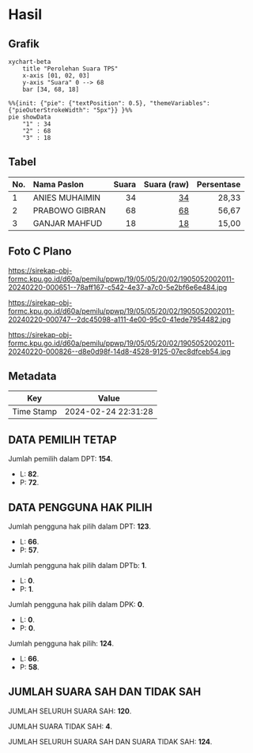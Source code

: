 # Hasil

## Grafik

```mermaid
xychart-beta
    title "Perolehan Suara TPS"
    x-axis [01, 02, 03]
    y-axis "Suara" 0 --> 68
    bar [34, 68, 18]
```

```mermaid
%%{init: {"pie": {"textPosition": 0.5}, "themeVariables": {"pieOuterStrokeWidth": "5px"}} }%%
pie showData
    "1" : 34
    "2" : 68
    "3" : 18
```

## Tabel

| No. | Nama Paslon    | Suara | Suara (raw) | Persentase |
|:--- |:-------------- | -----:| -----------:| ----------:|
| 1   | ANIES MUHAIMIN | 34    | [34][p-1]   | 28,33      |
| 2   | PRABOWO GIBRAN | 68    | [68][p-2]   | 56,67      |
| 3   | GANJAR MAHFUD  | 18    | [18][p-3]   | 15,00      |


[p-1]: https://github.com/gigit-pemilu/pemilu-2024-19-kepulauan-bangka-belitung/blob/main/pilpres/hitung-suara/sub/19-kepulauan-bangka-belitung/sub/05-bangka-barat/sub/05-tempilang/sub/2002-tanjung-niur/sub/011-tps/sub/paslon-1.txt
[p-2]: https://github.com/gigit-pemilu/pemilu-2024-19-kepulauan-bangka-belitung/blob/main/pilpres/hitung-suara/sub/19-kepulauan-bangka-belitung/sub/05-bangka-barat/sub/05-tempilang/sub/2002-tanjung-niur/sub/011-tps/sub/paslon-2.txt
[p-3]: https://github.com/gigit-pemilu/pemilu-2024-19-kepulauan-bangka-belitung/blob/main/pilpres/hitung-suara/sub/19-kepulauan-bangka-belitung/sub/05-bangka-barat/sub/05-tempilang/sub/2002-tanjung-niur/sub/011-tps/sub/paslon-3.txt

## Foto C Plano

https://sirekap-obj-formc.kpu.go.id/d60a/pemilu/ppwp/19/05/05/20/02/1905052002011-20240220-000651--78aff167-c542-4e37-a7c0-5e2bf6e6e484.jpg

https://sirekap-obj-formc.kpu.go.id/d60a/pemilu/ppwp/19/05/05/20/02/1905052002011-20240220-000747--2dc45098-a111-4e00-95c0-41ede7954482.jpg

https://sirekap-obj-formc.kpu.go.id/d60a/pemilu/ppwp/19/05/05/20/02/1905052002011-20240220-000826--d8e0d98f-14d8-4528-9125-07ec8dfceb54.jpg


## Metadata

| Key        | Value               |
| ---------- | ------------------- |
| Time Stamp | 2024-02-24 22:31:28 |


## DATA PEMILIH TETAP

Jumlah pemilih dalam DPT: **154**.
 * L: **82**.
 * P: **72**.

## DATA PENGGUNA HAK PILIH

Jumlah pengguna hak pilih dalam DPT: **123**.
 * L: **66**.
 * P: **57**.

Jumlah pengguna hak pilih dalam DPTb: **1**.
 * L: **0**.
 * P: **1**.

Jumlah pengguna hak pilih dalam DPK: **0**.
 * L: **0**.
 * P: **0**.

Jumlah pengguna hak pilih: **124**.
 * L: **66**.
 * P: **58**.

## JUMLAH SUARA SAH DAN TIDAK SAH

JUMLAH SELURUH SUARA SAH: **120**.

JUMLAH SUARA TIDAK SAH: **4**.

JUMLAH SELURUH SUARA SAH DAN SUARA TIDAK SAH: **124**.


